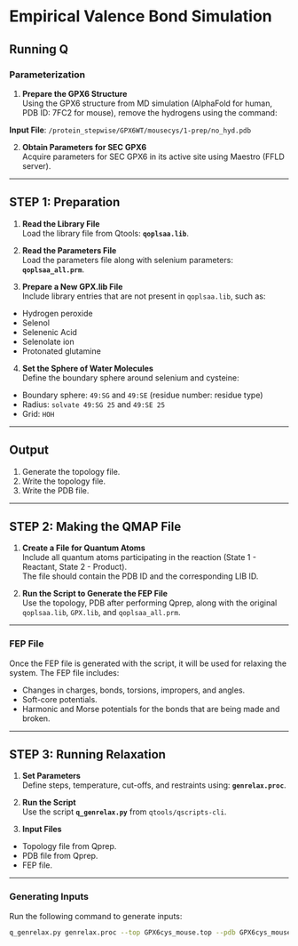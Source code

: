 # Empirical Valence Bond Simulation

## Running Q 

### Parameterization

1. **Prepare the GPX6 Structure**  
   Using the GPX6 structure from MD simulation (AlphaFold for human, PDB ID: 7FC2 for mouse), remove the hydrogens using the command:

**Input File**: `/protein_stepwise/GPX6WT/mousecys/1-prep/no_hyd.pdb`

2. **Obtain Parameters for SEC GPX6**  
Acquire parameters for SEC GPX6 in its active site using Maestro (FFLD server).

---

## STEP 1: Preparation

1. **Read the Library File**  
Load the library file from Qtools: **`qoplsaa.lib`**.

2. **Read the Parameters File**  
Load the parameters file along with selenium parameters: **`qoplsaa_all.prm`**.

3. **Prepare a New GPX.lib File**  
Include library entries that are not present in `qoplsaa.lib`, such as:
- Hydrogen peroxide
- Selenol
- Selenenic Acid
- Selenolate ion
- Protonated glutamine

4. **Set the Sphere of Water Molecules**  
Define the boundary sphere around selenium and cysteine:
- Boundary sphere: `49:SG` and `49:SE` (residue number: residue type)
- Radius: `solvate 49:SG 25` and `49:SE 25`
- Grid: `HOH`

---

## Output

1. Generate the topology file.
2. Write the topology file.
3. Write the PDB file.

---

## STEP 2: Making the QMAP File

1. **Create a File for Quantum Atoms**  
Include all quantum atoms participating in the reaction (State 1 - Reactant, State 2 - Product).  
The file should contain the PDB ID and the corresponding LIB ID.

2. **Run the Script to Generate the FEP File**  
Use the topology, PDB after performing Qprep, along with the original `qoplsaa.lib`, `GPX.lib`, and `qoplsaa_all.prm`.

---

### FEP File

Once the FEP file is generated with the script, it will be used for relaxing the system. The FEP file includes:
- Changes in charges, bonds, torsions, impropers, and angles.
- Soft-core potentials.
- Harmonic and Morse potentials for the bonds that are being made and broken.

---

## STEP 3: Running Relaxation

1. **Set Parameters**  
Define steps, temperature, cut-offs, and restraints using: **`genrelax.proc`**.

2. **Run the Script**  
Use the script **`q_genrelax.py`** from `qtools/qscripts-cli`.

3. **Input Files**  
- Topology file from Qprep.
- PDB file from Qprep.
- FEP file.

---

### Generating Inputs

Run the following command to generate inputs:
```bash
q_genrelax.py genrelax.proc --top GPX6cys_mouse.top --pdb GPX6cys_mouse.pdb --fep GPX6_wtmousecys.fep --outdir minim --rest top --rs run_Q5.10_amd.sh
